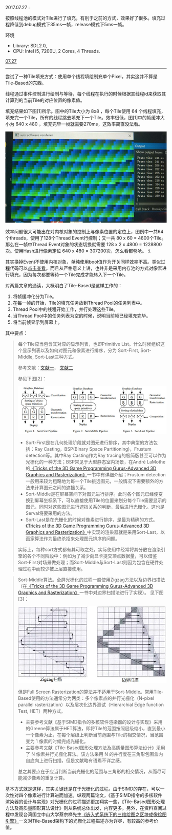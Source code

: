 2017.07.27 :

按照线程池的模式对Tile进行了填充，有别于之前的方式，效果好了很多。填充过程降低到debug模式下35ms一帧，release模式下5ms一帧。

环境
* Library: SDL2.0, 
* CPU: Intel i5, 7200U, 2 Cores, 4 Threads.

[07.27](https://github.com/solaxu/ServalRenderer/blob/master/Notes/Pics/new_tile_fill.png)

-------------------------

尝试了一种Tile填充方式：使用单个线程填绘制充单个Pixel，其实这并不算是Tile-Based的东西。

线程通过事件控制进行绘制与等待，每个线程在执行的时候根据其线程id来获取其计算到的当前Tile的对应位置的像素值。

填充结果如下图[1]所示。图中的Tile大小为 8x8 ，每个Tile使用 64 个线程填充，填充完一个Tile，所有的线程跳去填充下一个Tile。效率很低，图[1]中的帧缓冲大小为 640 x 480 ，填充完毕一帧就需要270ms，这效率简直没法看。

![图 1](https://github.com/solaxu/ServalRenderer/blob/master/Notes/Pics/tile_fill.jpg)

效率问题很大可能出在对内核对象的控制上与像素位置的定位上，图例中一共64个threads，使用了128个Thread Event行控制；又一共 80 x 60 = 4800个Tile。那么在一帧中Thread Event对象的状态切换就需要 128 x 2 x 4800 = 1228800 次。使用Hash进行像素定位 640 x 480 = 307200次，怎么看都够呛。 :\

其实换掉Event不使用内核对象，单纯使用bool值作为开关同样效率不高。类似过程代码可以[点击查看](https://github.com/solaxu/Codes/blob/master/multi_thread_to_fill_matrix.cpp)。而且从严格意义上讲，也并非是采用内存池的方式对像素进行填充，因为每次都要等待一个Tile完成才能转入下一个Tile。

对两篇文章的通读，大概明白了Tile-Based是这样工作的：

1. 将帧缓冲化分为Tile。
2. 在每一帧的开始，Tile的填充任务放到Thread Pool的任务列表中。
3. Thread Pool中的线程开始工作，并行处理这些Tile。
4. 当Thread Pool中的任务列表为空的时候，说明当前帧已经填充完毕。
5. 将当前帧显示到屏幕上。

其中要点：

> 每个Tile应当包含其对应的显示列表，也即Primitive List。什么时候组织这个显示列表以及如何对图元和像素进行排序，分为 Sort-First, Sort-Middle, Sort-Last三种方式。
>
> 参考文献：[文献一](http://www.cs.unc.edu/techreports/94-023.pdf)， [文献二](http://citeseerx.ist.psu.edu/viewdoc/download?doi=10.1.1.38.5414&rep=rep1&type=pdf)
>
> 参见下图[2]：
>
> ![图 2](https://github.com/solaxu/ServalRenderer/blob/master/Notes/Pics/Sorting_Classification.jpg)
>
> * Sort-First是在几何处理阶段就对图元进行排序，其中典型的方法包括：Ray Casting，BSP(Binary Space Partitioning)，Frustum detection等。其中Ray Casting作为Ray tracing的极简版甚至可以作为光栅化的一种方法；BSP常见于大型静态室内场景，在André LaMothe的[《Tricks of the 3D Game Programming Gurus-Advanced 3D Graphics and Rasterization》](https://www.amazon.com/Tricks-Programming-Gurus-Advanced-Graphics-Rasterization/dp/0672318350/ref=sr_1_1?ie=UTF8&qid=1500621282&sr=8-1&keywords=Andr%C3%A9+LaMothe)一书中有详细介绍；Frustum detection一般用来较为粗略地为每一个Tile挑选图元，一般情况下需要额外的方法来计算图元之间的遮挡关系。
> * Sort-Middle是在屏幕空间下对图元进行排序。此时各个图元已经便变换到屏幕坐标系下，可以直接使用Tile的位置来划分每个Tile需要显示的图元，同时对这些图元进行遮挡关系的判断，最后进行光栅化。这也是Serval将要采用的方法。
> * Sort-Last是在光栅化的时候对像素进行排序，是最为精确的方式。[《Tricks of the 3D Game Programming Gurus-Advanced 3D Graphics and Rasterization》](https://www.amazon.com/Tricks-Programming-Gurus-Advanced-Graphics-Rasterization/dp/0672318350/ref=sr_1_1?ie=UTF8&qid=1500621282&sr=8-1&keywords=Andr%C3%A9+LaMothe)中实现的渲染器就是采用Sort-Last，以画家算法作为最终杀招来处理图元排序的问题。
>
> 实际上，每种sort方式都有其可取之处，实际使用中经常将其分散在渲染引擎的各个不同阶段中：例如为了减少向显卡提交顶点数据量，可以借鉴Sort-First对场景做处理；而Sort-Middle与Sort-Last则因为包含在硬件处理过程中而较少被上层直接使用。

> Sort-Middle算法。全屏光栅化的过程一般使用Zigzag方法以及边界扫描法（在[《Tricks of the 3D Game Programming Gurus-Advanced 3D Graphics and Rasterization》](https://www.amazon.com/Tricks-Programming-Gurus-Advanced-Graphics-Rasterization/dp/0672318350/ref=sr_1_1?ie=UTF8&qid=1500621282&sr=8-1&keywords=Andr%C3%A9+LaMothe)一书中对边界扫描法进行了实现）。
> 见下图[3]：
>
> ![图 3](https://github.com/solaxu/ServalRenderer/blob/master/Notes/Pics/scanline.jpg)
>
> 但是Full Screen Rasterization的算法并不适用于Sort-Middle。常用Tile-Based使用的方法通常分为两类：多个像素点的并行光栅化（N-pixel parallel rasterization）以及层次化边界测试（Hierarchial  Edge function Test, HET）两种方式。
> * 主要参考文献《基于SIMD指令的多核软件渲染器的设计与实现》采用的Greene算法属于HET算法，即将Tile的范围按照层级缩小，直到最小一个像素为止，在每个层级上判断当前范围与Tile的相交情况，当范围变为 1 像素的时候完成光栅化。
> * 主要参考文献《Tile-Based图形处理方法及高质量图形算法设计》采用了 N 像素并行光栅化算法。该方法采用 N 的并行度在三角形包围盒内自底向上进行扫描，但是文献略有语焉不详之感。
> 
> 总之其要点在于应当判断当前光栅化的范围与三角形的相交情况，从而尽可能减少像素的重复计算。

基本方式就是这样，其实关键还是在于光栅化的过程。由于SIMD的存在，可以一次性对四个像素进行计算进而加速。纵观两篇论文，《基于SIMD指令的多核软件渲染器的设计与实现》对光栅化的过程描述更加翔实一些，《Tile-Based图形处理方法及高质量图形算法设计》则从系统总体出发，内容更多。另外，在资料查阅过程中发现台湾国立中山大学蔡宗桦先生[《嵌入式系统下的三维绘图之区块成像绘图引擎》](https://www.google.com.sg/url?sa=t&rct=j&q=&esrc=s&source=web&cd=1&cad=rja&uact=8&ved=0ahUKEwi4_Num-JnVAhVDfbwKHbebCssQFggkMAA&url=http%3A%2F%2Fetd.lib.nsysu.edu.tw%2FETD-db%2FETD-search%2Fgetfile%3FURN%3Detd-0903107-232744%26filename%3Detd-0903107-232744.pdf&usg=AFQjCNExoDQWnxDvk-driE_hlC7Gk83lww)一文对Tile-Based架构下的光栅化过程描述亦为详尽，有较高的参考价值。